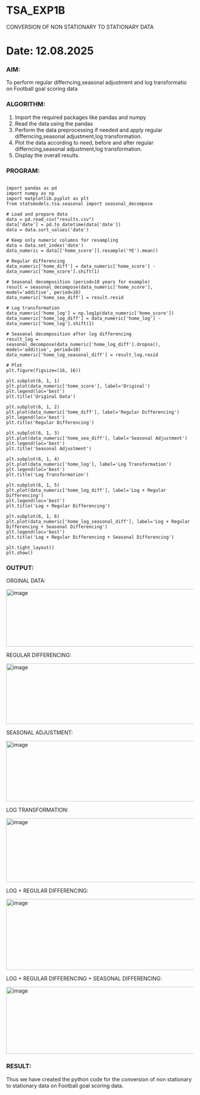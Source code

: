# TSA_EXP1B

CONVERSION OF NON STATIONARY TO STATIONARY DATA


# Date: 12.08.2025

### AIM:
To perform regular differncing,seasonal adjustment and log transformatio on Football goal scoring data


### ALGORITHM:
1. Import the required packages like pandas and numpy
2. Read the data using the pandas
3. Perform the data preprocessing if needed and apply regular differncing,seasonal adjustment,log transformation.
4. Plot the data according to need, before and after regular differncing,seasonal adjustment,log transformation.
5. Display the overall results.


### PROGRAM:

```

import pandas as pd
import numpy as np
import matplotlib.pyplot as plt
from statsmodels.tsa.seasonal import seasonal_decompose

# Load and prepare data
data = pd.read_csv("results.csv")
data['date'] = pd.to_datetime(data['date'])
data = data.sort_values('date')

# Keep only numeric columns for resampling
data = data.set_index('date')
data_numeric = data[['home_score']].resample('YE').mean()

# Regular differencing
data_numeric['home_diff'] = data_numeric['home_score'] - data_numeric['home_score'].shift(1)

# Seasonal decomposition (period=10 years for example)
result = seasonal_decompose(data_numeric['home_score'], model='additive', period=10)
data_numeric['home_sea_diff'] = result.resid

# Log transformation
data_numeric['home_log'] = np.log1p(data_numeric['home_score'])
data_numeric['home_log_diff'] = data_numeric['home_log'] - data_numeric['home_log'].shift(1)

# Seasonal decomposition after log differencing
result_log = seasonal_decompose(data_numeric['home_log_diff'].dropna(), model='additive', period=10)
data_numeric['home_log_seasonal_diff'] = result_log.resid

# Plot
plt.figure(figsize=(16, 16))

plt.subplot(6, 1, 1)
plt.plot(data_numeric['home_score'], label='Original')
plt.legend(loc='best')
plt.title('Original Data')

plt.subplot(6, 1, 2)
plt.plot(data_numeric['home_diff'], label='Regular Differencing')
plt.legend(loc='best')
plt.title('Regular Differencing')

plt.subplot(6, 1, 3)
plt.plot(data_numeric['home_sea_diff'], label='Seasonal Adjustment')
plt.legend(loc='best')
plt.title('Seasonal Adjustment')

plt.subplot(6, 1, 4)
plt.plot(data_numeric['home_log'], label='Log Transformation')
plt.legend(loc='best')
plt.title('Log Transformation')

plt.subplot(6, 1, 5)
plt.plot(data_numeric['home_log_diff'], label='Log + Regular Differencing')
plt.legend(loc='best')
plt.title('Log + Regular Differencing')

plt.subplot(6, 1, 6)
plt.plot(data_numeric['home_log_seasonal_diff'], label='Log + Regular Differencing + Seasonal Differencing')
plt.legend(loc='best')
plt.title('Log + Regular Differencing + Seasonal Differencing')

plt.tight_layout()
plt.show()

```



### OUTPUT:

ORGINAL DATA:

<img width="950" height="155" alt="image" src="https://github.com/user-attachments/assets/8f5139e9-9bf4-49e5-99bd-1158ef08aba6" />

REGULAR DIFFERENCING:

<img width="958" height="163" alt="image" src="https://github.com/user-attachments/assets/ecdb5e3e-fde8-4b20-933d-434cb467cb6e" />

SEASONAL ADJUSTMENT:

<img width="951" height="163" alt="image" src="https://github.com/user-attachments/assets/e6dd79af-dd2d-4c53-8e2e-9750f165edf9" />

LOG TRANSFORMATION:

<img width="956" height="172" alt="image" src="https://github.com/user-attachments/assets/65307534-66bd-4ac3-927f-d3160f49dce4" />

LOG + REGULAR DIFFERENCING:

<img width="1095" height="191" alt="image" src="https://github.com/user-attachments/assets/84284dc7-aaf0-4be1-b24c-85d2e4093caa" />

LOG + REGULAR DIFFERENCING + SEASONAL DIFFERENCING:

<img width="1105" height="180" alt="image" src="https://github.com/user-attachments/assets/196734a8-4695-4ae5-a277-1a3c5a59ab0a" />


### RESULT:
Thus we have created the python code for the conversion of non stationary to stationary data on Football goal scoring
data.
